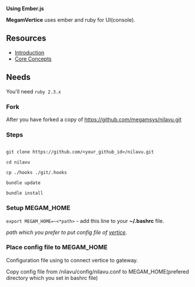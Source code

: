 **Using Ember.js**

**MegamVertice** uses ember and ruby for UI(console).

## Resources

* [Introduction](https://guides.emberjs.com/v2.6.0/)
* [Core Concepts](https://guides.emberjs.com/v2.6.0/getting-started/core-concepts/)

## Needs

You'll need `ruby 2.3.x`

### Fork

After you have forked a copy of https://github.com/megamsys/nilavu.git

### Steps

```

git clone https://github.com/<your_github_id>/nilavu.git

cd nilavu

cp ./hooks ./git/.hooks

bundle update

bundle install
```

### Setup MEGAM_HOME

`export MEGAM_HOME=~<*path>` - add this line to your **~/.bashrc** file.

*path which you prefer to put config file of [vertice](https://github.com/megamsys/nilavu).*


### Place config file to MEGAM_HOME

Configuration file using to connect vertice to gateway.

Copy config file from /nilavu/config/nilavu.conf to MEGAM_HOME(prefered directory which you set in bashrc file)
